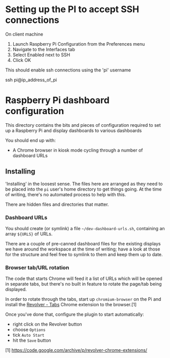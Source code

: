 # Setting up the PI to accept SSH connections

On client machine

 1.	Launch Raspberry Pi Configuration from the Preferences menu
 2.	Navigate to the Interfaces tab
 3.	Select Enabled next to SSH
 4.	Click OK
 
 This should enable ssh connections using the 'pi' username
 

 ssh pi@ip_address_of_pi



# Raspberry Pi dashboard configuration

This directory contains the bits and pieces of configuration required
to set up a Raspberry Pi and display dashboards to various dashboards

You should end up with:

- A Chrome browser in kiosk mode cycling through a number of dashboard
  URLs

## Installing

'Installing' in the loosest sense. The files here are arranged as they
need to be placed into the `pi` user's home directory to get things
going.
At the time of writing, there's no automated process to help with
this.

There are hidden files and directories that matter.



### Dashboard URLs

You should create (or symlink) a file `~/dev-dashboard-urls.sh`,
containing an array `${URLS}` of URLs.

There are a couple of pre-canned dashboard files for the existing
displays we have around the workspace at the time of writing; have a
look at those for the structure and feel free to symlink to them and
keep them up to date.

### Browser tab/URL rotation

The code that starts Chrome will feed it a list of URLs which will be
opened in separate tabs, but there's no built in feature to rotate the
page/tab being displayed.

In order to rotate through the tabs, start up `chromium-browser` on
the Pi and install the [Revolver -
Tabs](https://chrome.google.com/webstore/detail/revolver-tabs/dlknooajieciikpedpldejhhijacnbda?hl=en)
Chrome extension to the browser.[1]

Once you've done that, configure the plugin to start automatically:

- right click on the Revolver button
- choose `Options`
- tick `Auto Start`
- hit the `Save` button




[1] https://code.google.com/archive/p/revolver-chrome-extensions/
